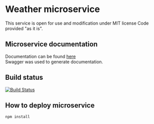 # Weather microservice

This service is open for use and modification under MIT license
Code provided "as it is".

## Microservice documentation  

Documentation can be found [here]( https://htmlpreview.github.io/?https://github.com/DmitryN270713/nodejsserverside/blob/master/docs/index.html)  
Swagger was used to generate documentation.  

## Build status  

[![Build Status](https://travis-ci.org/DmitryN270713/nodejsserverside.svg?branch=master)](https://travis-ci.org/DmitryN270713/nodejsserverside)

## How to deploy microservice  

`npm install`